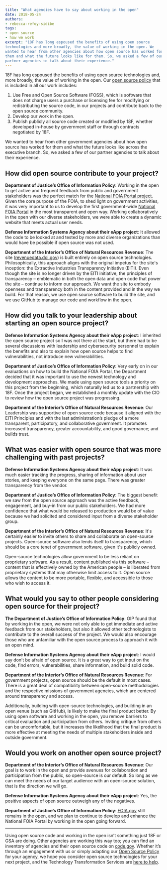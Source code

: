 ```yaml
---
title: "What agencies have to say about working in the open"
date: 2018-05-24
authors:
- rebecca-refoy-sidibe
tags:
- open source
- how we work
excerpt: "18F has long espoused the benefits of using open source
technologies and more broadly, the value of working in the open. We
wanted to hear from other agencies about how open source has worked for
them and what the future looks like for them. So, we asked a few of our
partner agencies to talk about their experience."
---
```


18F has long espoused the benefits of using open source technologies and,
more broadly, the value of working in the open. Our [open source
policy](https://18f.gsa.gov/open-source-policy/) that is included in
all our work includes:

1.  Use Free and Open Source Software (FOSS), which is software that does not charge users a purchase or licensing fee for modifying or redistributing the source code, in our projects and contribute back to the open source community.
2.  Develop our work in the open.
3.  Publish publicly all source code created or modified by 18F, whether developed in-house by government staff or through contracts negotiated by 18F.

We wanted to hear from other government agencies about how open source
has worked for them and what the future looks like across the executive
branch. So, we asked a few of our partner agencies to talk about their
experience.

How did open source contribute to your project?
-----------------------------------------------

**Department of Justice’s Office of Information Policy**: Working in the open to get active and frequent feedback from public and government stakeholders was the perfect match for the <a href="https://github.com/usdoj/foia.gov">National FOIA Portal project</a>. Given the core purpose of the FOIA, to shed light on government activities, it was very important to us to develop the first government-wide <a href="https://www.foia.gov/">National FOIA Portal</a> in the most transparent and open way. Working collaboratively in the open with our diverse stakeholders, we were able to create a dynamic website that meets actual user needs.

**Defense Information Systems Agency about their eApp project**: It allowed the code to be looked at and tested by more and diverse organizations than would have be possible if open source was not used.

**Department of the Interior’s Office of Natural Resources Revenue**: The site (<a href="http://revenuedata.doi.gov/">revenuedata.doi.gov</a>) is
built entirely on open source technologies. Philosophically, this
approach aligns with the original impetus for the site's inception:
the Extractive Industries Transparency Initiative (EITI). Even though
the site is no longer driven by the EITI initiative, the principles of
transparency – emblematic in both the open data and open code that
power the site – continue to inform our approach. We want the site to
embody openness and transparency both in the content provided and in
the way we build. For that reason, we use open source software to
build the site, and we use GitHub to manage our code and workflow in
the open.

How did you talk to your leadership about starting an open source project?
--------------------------------------------------------------------------

**Defense Information Systems Agency about their eApp project**: I inherited the open source project so I was not there at the start,
but there had to be several discussions with leadership and
cybersecurity personnel to explain the benefits and also to explain
how open source helps to find vulnerabilities, not introduce new
vulnerabilities.

**Department of Justice’s Office of Information Policy**: Very early on in our evaluations on how to build the National FOIA
Portal, the Department decided that it was important to use the newest
technology and development approaches. We made using open source tools
a priority on this project from the beginning, which naturally led us
to a partnership with 18F. Once the project began, we established a
monthly update with the CIO to review how the open source project was
progressing.

**Department of the Interior’s Office of Natural Resources Revenue**: Our Leadership was supportive of open source code because it aligned
with the EITI Principles and with the last administration’s pledge of
a more transparent, participatory, and collaborative government. It
promotes increased transparency, greater accountability, and good
governance; and builds trust.

What was easier with open source that was more challenging with past projects?
------------------------------------------------------------------------------

**Defense Information Systems Agency about their eApp project**: It was much easier tracking the progress, sharing of information about user stories, and keeping everyone on the same page. There was greater transparency from the vendor.

**Department of Justice’s Office of Information Policy**: The biggest benefit we saw from the open source approach was the active feedback, engagement, and buy-in from our public stakeholders. We had more confidence that what would be released to production would be of value because we had solicited and considered input from a diverse stakeholder group.

**Department of the Interior’s Office of Natural Resources Revenue**: It's certainly easier to invite others to share and collaborate on
open-source projects. Open-source software also lends itself to
transparency, which should be a core tenet of government software,
given it's publicly owned.

Open-source technologies allow government to be less reliant on
proprietary software. As a result, content published via this software
– content that is effectively owned by the American people – is
liberated from proprietary systems that may otherwise limit access to
it. Open source allows the content to be more portable, flexible, and
accessible to those who wish to access it.

What would you say to other people considering open source for their project?
------------------------------------------------------------------------------

**The Department of Justice’s Office of Information Policy**: OIP found that by working in the open, we were not only able to get
immediate and active feedback from our stakeholders, but also it
allowed other technologists to contribute to the overall success of
the project. We would also encourage those who are unfamiliar with the
open source process to approach it with an open mind.   

**Defense Information Systems Agency about their eApp project**: I would say don’t be afraid of open source. It is a great way to get
input on the code, find errors, vulnerabilities, share information,
and build solid code.

**Department of the Interior’s Office of Natural Resources Revenue**: For government projects, open source should be the default in most
cases. There is a great deal of compatibility between open-source
methodologies and the respective missions of government agencies,
which are centered around transparency and access.

Additionally, building with open-source technologies, and building in
an open venue (such as GitHub), is likely to make the final product
better. By using open software and working in the open, you remove
barriers to critical evaluation and participation from others.
Inviting critique from others can be uncomfortable, but it increases
the likelihood that the final product is more effective at meeting the
needs of multiple stakeholders inside and outside government.

Would you work on another open source project?
----------------------------------------------

**Department of the Interior’s Office of Natural Resources Revenue**: Our goal is to work in the open and provide avenues for collaboration
and participation from the public, so open-source is our default. So
long as we can meet the needs of our target audience with an
open-source solution, that is the direction we will go.

**Defense Information Systems Agency about their eApp project**: Yes, the positive aspects of open source outweigh any of the
negatives.

**Department of Justice’s Office of Information Policy**: <a href="http://foia.gov/">FOIA.gov</a> still remains in the open, and we plan
to continue to develop and enhance the National FOIA Portal by working
in the open going forward.

---

Using open source code and working in the open isn’t something just 18F
or GSA are doing. Other agencies are working this way too; you can find
an inventory of agencies and their open source code on
[code.gov](https://code.gov/#/). Whether it’s through an engagement
with us or simply adapting our [Open Source
Policy](https://github.com/18F/open-source-policy) for your agency, we
hope you consider open source technologies for your next project, and
the Technology Transformation Services are [here to
help](https://18f.gsa.gov/contact/).
